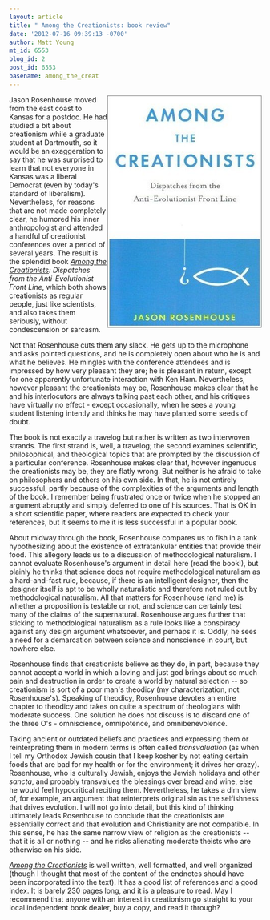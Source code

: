 ```yaml
---
layout: article
title: " Among the Creationists: book review"
date: '2012-07-16 09:39:13 -0700'
author: Matt Young
mt_id: 6553
blog_id: 2
post_id: 6553
basename: among_the_creat
---
```

<img src="/uploads/2012/RosenhouseCover.jpg" alt="RosenhouseCover.jpg" width="308" height="464" style="float:right;" />

Jason Rosenhouse moved from the east coast to Kansas for a postdoc. He had studied a bit about creationism while a graduate student at Dartmouth, so it would be an exaggeration to say that he was surprised to learn that not everyone in Kansas was a liberal Democrat (even by today's standard of liberalism). Nevertheless, for reasons that are not made completely clear, he humored his inner anthropologist and attended a handful of creationist conferences over a period of several years. The result is the splendid book _[Among the Creationists](http://www.amazon.com/Among-Creationists-Dispatches-Anti-Evolutionist-Front/dp/0199744637): Dispatches from the Anti-Evolutionist Front Line_, which both shows creationists as regular people, just like scientists, and also takes them seriously, without condescension or sarcasm.

Not that Rosenhouse cuts them any slack. He gets up to the microphone and asks pointed questions, and he is completely open about who he is and what he believes. He mingles with the conference attendees and is impressed by how very pleasant they are; he is pleasant in return, except for one apparently unfortunate interaction with Ken Ham. Nevertheless, however pleasant the creationists may be, Rosenhouse makes clear that he and his interlocutors are always talking past each other, and his critiques have virtually no effect - except occasionally, when he sees a young student listening intently and thinks he may have planted some seeds of doubt.

The book is not exactly a travelog but rather is written as two interwoven strands. The first strand is, well, a travelog; the second examines scientific, philosophical, and theological topics that are prompted by the discussion of a particular conference. Rosenhouse makes clear that, however ingenuous the creationists may be, they are flatly wrong. But neither is he afraid to take on philosophers and others on his own side. In that, he is not entirely successful, partly because of the complexities of the arguments and length of the book. I remember being frustrated once or twice when he stopped an argument abruptly and simply deferred to one of his sources. That is OK in a short scientific paper, where readers are expected to check your references, but it seems to me it is less successful in a popular book.

About midway through the book, Rosenhouse compares us to fish in a tank hypothesizing about the existence of extratankular entities that provide their food.  This allegory leads us to a discussion of methodological naturalism. I cannot evaluate Rosenhouse's argument in detail here (read the book!), but plainly he thinks that science does not require methodological naturalism as a hard-and-fast rule, because, if there is an intelligent designer, then the designer itself is apt to be wholly naturalistic and therefore not ruled out by methodological naturalism. All that matters for Rosenhouse (and me) is whether a proposition is testable or not, and science can certainly test many of the claims of the supernatural. Rosenhouse  argues further that sticking to methodological naturalism as a rule looks like a conspiracy against any design argument whatsoever, and perhaps it is. Oddly, he sees a need for a demarcation between science and nonscience in court, but nowhere else.

Rosenhouse finds that creationists believe as they do, in part, because they cannot accept a world in which a loving and just god brings about so much pain and destruction in order to create a world by natural selection -- so creationism is sort of a poor man's theodicy (my characterization, not Rosenhouse's). Speaking of theodicy, Rosenhouse devotes an entire chapter to theodicy and takes on quite a spectrum of theologians with moderate success. One solution he does not discuss is to discard one of the three O's - omniscience, omnipotence, and omnibenevolence.

Taking ancient or outdated beliefs and practices and expressing them or reinterpreting them in modern terms is often called _transvaluation_ (as when I tell my Orthodox Jewish cousin that I keep kosher by not eating certain foods that are bad for my health or for the environment; it drives her crazy). Rosenhouse, who is culturally Jewish, enjoys the Jewish holidays and other _sancta_, and probably transvalues the blessings over bread and wine, else he would feel hypocritical reciting them. Nevertheless, he takes a dim view of, for example, an argument that reinterprets original sin as the selfishness that drives evolution. I will not go into detail, but this kind of thinking ultimately leads Rosenhouse to conclude that the creationists are essentially correct and that evolution and Christianity are not compatible. In this sense, he has the same narrow view of religion as the creationists -- that it is all or nothing -- and he risks alienating moderate theists who are otherwise on his side.

_[Among the Creationists](http://www.amazon.com/Among-Creationists-Dispatches-Anti-Evolutionist-Front/dp/0199744637)_ is well written, well formatted, and well organized (though I thought that most of the content of the endnotes should have been incorporated into the text). It has a good list of references and a good index. It is barely 230 pages long, and it is a pleasure to read. May I recommend that anyone with an interest in creationism go straight to your local independent book dealer, buy a copy, and read it through?
